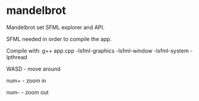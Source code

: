 # mandelbrot
Mandelbrot set SFML explorer and API.

SFML needed in order to compile the app.

Compile with:
  g++ app.cpp -lsfml-graphics -lsfml-window -lsfml-system -lpthread
  
WASD - move around

num+ - zoom in

num- - zoom out
